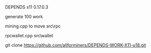DEPENDS x11 0.17.0.3


generate 100 work 


mining.cpp  to move src\rpc

rpcwallet.cpp  src\wallet 

git clone https://github.com/allforminers/DEPENDS-WORK-X11-u18.git